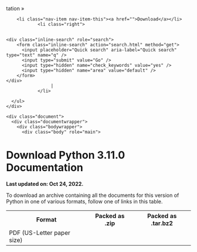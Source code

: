 tation</a> &#187;
    </li>

        <li class="nav-item nav-item-this"><a href="">Download</a></li>
                <li class="right">
                    

    <div class="inline-search" role="search">
        <form class="inline-search" action="search.html" method="get">
          <input placeholder="Quick search" aria-label="Quick search" type="text" name="q" />
          <input type="submit" value="Go" />
          <input type="hidden" name="check_keywords" value="yes" />
          <input type="hidden" name="area" value="default" />
        </form>
    </div>
                     |
                </li>
            
      </ul>
    </div>    

    <div class="document">
      <div class="documentwrapper">
        <div class="bodywrapper">
          <div class="body" role="main">
            
<h1>Download Python 3.11.0 Documentation</h1>

<p><b>Last updated on: Oct 24, 2022.</b></p>

<p>To download an archive containing all the documents for this version of
Python in one of various formats, follow one of links in this table.</p>

<table class="docutils">
  <tr><th>Format</th><th>Packed as .zip</th><th>Packed as .tar.bz2</th></tr>
  <tr><td>PDF (US-Letter paper size)</td>
    <td><a href="https://docs.python.org/ftp/python/doc/3.11.0/python-3.11.0-docs-pdf-let